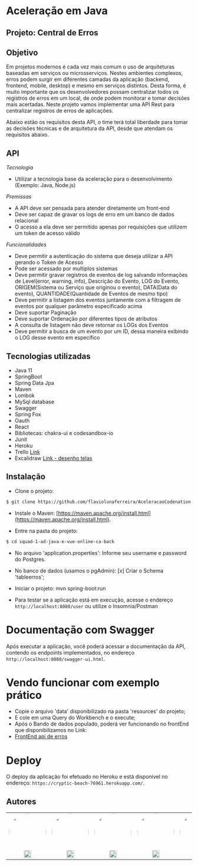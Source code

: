# Aceleração em Java

## Projeto: Central de Erros


## Objetivo

Em projetos modernos é cada vez mais comum o uso de arquiteturas baseadas em serviços ou microsserviços. Nestes ambientes complexos, erros podem surgir em diferentes camadas da aplicação (backend, frontend, mobile, desktop) e mesmo em serviços distintos. Desta forma, é muito importante que os desenvolvedores possam centralizar todos os registros de erros em um local, de onde podem monitorar e tomar decisões mais acertadas. Neste projeto vamos implementar uma API Rest para centralizar registros de erros de aplicações.

Abaixo estão os requisitos desta API, o time terá total liberdade para tomar as decisões técnicas e de arquitetura da API, desde que atendam os requisitos abaixo.


## API

*Tecnologia*
- Utilizar a tecnologia base da aceleração para o desenvolvimento (Exemplo: Java, Node.js)

*Premissas*
- A API deve ser pensada para atender diretamente um front-end
- Deve ser capaz de gravar os logs de erro em um banco de dados relacional
- O acesso a ela deve ser permitido apenas por requisições que utilizem um token de acesso válido

*Funcionalidades*
- Deve permitir a autenticação do sistema que deseja utilizar a API gerando o Token de Acesso
- Pode ser acessado por multiplos sistemas
- Deve permitir gravar registros de eventos de log salvando informações de Level(error, warning, info), Descrição do Evento, LOG do Evento, ORIGEM(Sistema ou Serviço que originou o evento), DATA(Data do evento), QUANTIDADE(Quantidade de Eventos de mesmo tipo)
- Deve permitir a listagem dos eventos juntamente com a filtragem de eventos por qualquer parâmetro especificado acima
- Deve suportar Paginação
- Deve suportar Ordenação por diferentes tipos de atributos
- A consulta de listagem não deve retornar os LOGs dos Eventos
- Deve permitir a busca de um evento por um ID, dessa maneira exibindo o LOG desse evento em específico


## Tecnologias utilizadas

* Java 11
* SpringBoot
* Spring Data Jpa
* Maven
* Lombok
* MySql database
* Swagger
* Spring Fox
* Oauth
* React
* Bibliotecas: chakra-ui e codesandbox-io
* Junit
* Heroku
* Trello [Link](https://trello.com/b/mdnufyaX/central-de-erros)
* Excalidraw [Link - desenho telas](https://drive.google.com/file/d/1JQi0kRQ1SySDwn35S1jA5TmXY94W_kri/view?usp=sharing)


## Instalação

- Clone o projeto:
```bash
$ git clone https://github.com/flaviolunaferreira/AceleracaoCodenation
```

- Instale o Maven:
[https://maven.apache.org/install.html](https://maven.apache.org/install.html).

- Entre na pasta do projeto:
```bash
$ cd squad-1-ad-java-e-vue-online-ca-back
```
- No arquivo 'application.properties':
Informe seu username e password do Postgres.

- No banco de dados (usamos o pgAdmin):
[x] Criar o Schema 'tableerros';

- Iniciar o projeto:
mvn spring-boot:run

- Para testar se a aplicação está em execução, acesse o endereço ```http://localhost:8080/user``` ou utilize o Insomnia/Postman


# Documentação com Swagger
Após executar a aplicação, você poderá acessar a documentação da API, contendo os endpoints implementados, no endereço ```http://localhost:8080/swagger-ui.html```.


# Vendo funcionar com exemplo prático

- Copie o arquivo 'data' disponibilizado na pasta 'resources' do projeto;
- E cole em uma Query do Workbench e o execute;
- Após o Bando de dados populado, poderá ver funcionando no frontEnd que disponibilizamos no Link: 
- [FrontEnd api de erros](https://github.com/flaviolunaferreira/central-de-erros/tree/master)


# Deploy

O deploy da aplicação foi efetuado no Heroku e está disponível no endereço: ```https://cryptic-beach-76961.herokuapp.com/```.


## Autores

<table>
<tr>
<td align="center">
<a href="https://github.com/DanielePerse">
<img style="border-radius: 50%;" src="https://avatars.githubusercontent.com/u/66958813?v=4" width="100px;" alt=""/><br />
<a href="https://www.linkedin.com/in/daniele-perse">
<img style="height: 20px" alt="LinkedIn" src="https://img.shields.io/badge/Daniele Perse-0077B5?logo=LinkedIn&logoColor=white&style=for-the-badge" />
</a>
</td>
<td align="center">
<a href="https://github.com/flaviolunaferreira">
<img style="border-radius: 50%;" src="https://avatars.githubusercontent.com/u/40308391?v=4" width="100px;" alt=""/><br />
</a>
<a href="https://www.linkedin.com/in/flavio-luna-ferreira-9b4812165/">
<img style="height: 20px" alt="LinkedIn" src="https://img.shields.io/badge/theCoyote-0077B5?logo=LinkedIn&logoColor=white&style=for-the-badge" />
</a>
</td>
<td align="center">
<a href="https://github.com/Darthurmoura">
<img style="border-radius: 50%;" src="https://avatars.githubusercontent.com/u/54224755?v=4" width="100px;" alt=""/><br />
</a>
<a href="https://www.linkedin.com/in/darthurmoura/">
<img style="height: 20px" alt="LinkedIn" src="https://img.shields.io/badge/Daniel Moura-0077B5?logo=LinkedIn&logoColor=white&style=for-the-badge" />
</a>
</td>
<td align="center">
<a href="https://github.com/josiasviveiro">
<img style="border-radius: 50%;" src="https://avatars.githubusercontent.com/u/62304302?v=4" width="100px;" alt=""/><br />
</a>
<a href="https://www.linkedin.com/in/josias-danny-de-viveiro">
<img style="height: 20px" alt="LinkedIn" src="https://img.shields.io/badge/Josias Viveiro-0077B5?logo=LinkedIn&logoColor=white&style=for-the-badge" />
</a>
</td>
<td align="center">
<a href="https://github.com/JorgeHSOsiro">
<img style="border-radius: 50%;" src="https://avatars.githubusercontent.com/u/34973260?v=4" width="100px;" alt=""/><br />
</a>
<a href="https://www.linkedin.com/in/jorge-osiro/">
<img style="height: 20px" alt="LinkedIn" src="https://img.shields.io/badge/Jorge Osiro-0077B5?logo=LinkedIn&logoColor=white&style=for-the-badge" />
</a>
</td>

</tr>
</table>
